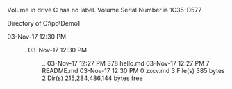  Volume in drive C has no label.
 Volume Serial Number is 1C35-D577

 Directory of C:\pp\Demo1

03-Nov-17  12:30 PM    <DIR>          .
03-Nov-17  12:30 PM    <DIR>          ..
03-Nov-17  12:27 PM               378 hello.md
03-Nov-17  12:27 PM                 7 README.md
03-Nov-17  12:30 PM                 0 zxcv.md
               3 File(s)            385 bytes
               2 Dir(s)  215,284,486,144 bytes free
